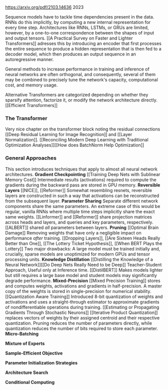 https://arxiv.org/pdf/2103.14636
2023

Sequence models have to tackle time dependencies present in the data. RNNs do this implicitly, by computing a new internal representation for every time step. Architectures like RNNs, LSTMs, or GRUs are limited, however, by a one-to-one correspondence between the shapes of input and output tensors. [[A Practical Survey on Faster and Lighter Transformers]] adresses this by introducing an encoder that first processes the entire sequence to produce a hidden representation that is then fed to a decoder model, which then produces an output sequence in an autoregressive manner.

General methods to increase performance in training and inference of neural networks are often orthogonal, and consequently, several of them may be combined to precisely tune the network's capacity, computational cost, and memory usage. 

Alternative Transformers are categorized depending on whether they sparsify attention, factorize it, or modify the network architecture directly. [[Efficient Transformers]]

### The Transformer
Very nice chapter on the transformer block noting the residual connections [[Deep Residual Learning for Image Recognition]] and [[Layer Normalization]]. [[Reconciling Modern Deep Learning with Traditional Optimization Analyses]][[How does BatchNorm Help Optimization]]

### General Approaches
This section introduces techniques that apply to almost all neural network architectures. 
**Gradient Checkpointing** [[Training Deep Nets with Sublinear Memory Cost]]
Intermediate results (activations) required to compute the gradients during the backward pass are stored in GPU memory.
**Reversible Layers** [[NICE]], [[Reformer]]
Somewhat resembling resnets, reversible layers are constructed in such a way that activations can be reconstructed from the subsequent layer.
**Parameter Sharing**
Separate different network components share the same parameters. An extreme case of this would be regular, vanilla RNNs where multiple time steps implicitly share the exact same weights. [[Linformer]] and [[Reformer]] share projection matrices across heads and layers, and queries and key parameters, respectively. [[ALBERT]] shared *all* parameters between layers.
**Pruning** [[Optimal Brain Damage]]
Removing weights that have only a negligible impact on performance *after* training. 
[[Dropping Layers]], [[Are Sixteen Heads Really Better than One]], [[The Lottery Ticket Hypothesis]], [[When BERT Plays the Lottery]]
Two major drawbacks: A large model must be trained initially and, crucially, sparse models are unoptimized for modern GPUs and tensor processing units. 
**Knowledge Distillation**
[[Distilling the Knowledge of a Neural Network]][[Do Deep Nets Really Need to be Deep]]
Teacher-Student Approach, Useful only at Inference time. [[DistilBERT]] Makes models lighter but still requires a large base model and student models may significantly degrade performance.
**Mixed-Precision**
[[Mixed Precision Training]] stores and computes weights, activations and gradients in half-precision. A master copy of the weights is stored in single-precision for numerical stability. 
[[Quantization Aware Training]] Introduced 8-bit quantization of weights and activations and uses a straight-through estimator to approximate gradients of nondifferentiable operations during training. [[Estimating or Propagating Gradients Through Stochastic Neurons]]
[[Iterative Product Quantization]]  replaces vectors of weights by their assigned centroid and their respective quantization. 
Pruning reduces the number of parameters directly, while quantization reduces the number of bits required to store each parameter. 
**Micro-Batching** 

**Mixture of Experts**

**Sample-Efficient Objective**

**Parameter Initialization Strategies**

**Architecture Search**

**Conditional Computing**

